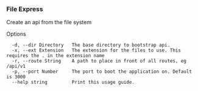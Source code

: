 ### File Express

  Create an api from the file system

Options
```
  -d, --dir Directory   The base directory to bootstrap api.
  -x, --ext Extension   The extension for the files to use. This requires the . in the extension name
  -r, --route String    A path to place in front of all routes, eg /api/v1
  -p, --port Number     The port to boot the application on. Default is 3000
  --help string         Print this usage guide.
  ```